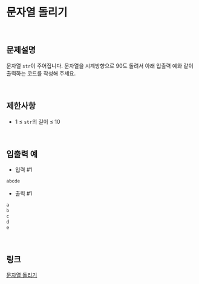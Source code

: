 # 문자열 돌리기

<br>

## 문제설명
문자열 `str`이 주어집니다. 문자열을 시계방향으로 90도 돌려서 아래 입출력 예와 같이 출력하는 코드를 작성해 주세요.

<br>

## 제한사항
- 1 ≤ `str`의 길이 ≤ 10

<br>

## 입출력 예
- 입력 #1
```java
abcde
```

- 출력 #1
```java
a
b
c
d
e
```

<br>

## 링크
[문자열 돌리기](https://school.programmers.co.kr/learn/courses/30/lessons/181945)
